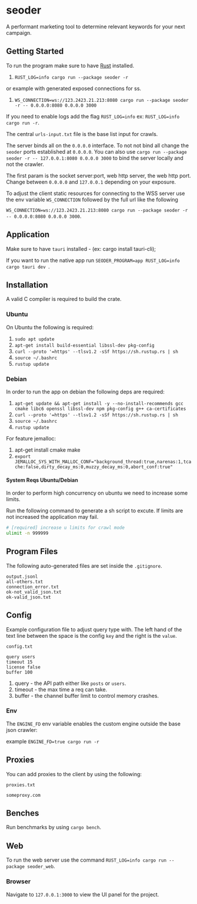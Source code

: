 # seoder

A performant marketing tool to determine relevant keywords for your next campaign.

## Getting Started

To run the program make sure to have [Rust](https://doc.rust-lang.org/book/ch01-01-installation.html) installed.

1. `RUST_LOG=info cargo run --package seoder -r`

or example with generated exposed connections for ss.

1. `WS_CONNECTION=ws://123.2423.21.213:8080 cargo run --package seoder -r -- 0.0.0.0:8080 0.0.0.0 3000`

If you need to enable logs add the flag `RUST_LOG=info` ex: `RUST_LOG=info cargo run -r`.

The central `urls-input.txt` file is the base list input for crawls.

The server binds all on the `0.0.0.0` interface. To not not bind all change the `seoder` ports established at `0.0.0.0`.
You can also use `cargo run --package seoder -r -- 127.0.0.1:8080 0.0.0.0 3000` to bind the server locally and not the crawler.

The first param is the socket server:port, web http server, the web http port. Change between `0.0.0.0` and `127.0.0.1` depending on your exposure.

To adjust the client static resources for connecting to the WSS server use the env variable `WS_CONNECTION` followed by the full url like the following

`WS_CONNECTION=ws://123.2423.21.213:8080 cargo run --package seoder -r -- 0.0.0.0:8080 0.0.0.0 3000`.

## Application

Make sure to have `tauri` installed - (ex: cargo install tauri-cli);

If you want to run the native app run `SEODER_PROGRAM=app RUST_LOG=info cargo tauri dev `.

## Installation

A valid C compiler is required to build the crate.

### Ubuntu

On Ubuntu the following is required:

1. `sudo apt update`
1. `apt-get install build-essential libssl-dev pkg-config`
1. `curl --proto '=https' --tlsv1.2 -sSf https://sh.rustup.rs | sh`
1. `source ~/.bashrc`
1. `rustup update`

### Debian

In order to run the app on debian the following deps are required:

1. `apt-get update && apt-get install -y --no-install-recommends gcc cmake libc6 openssl libssl-dev npm pkg-config g++ ca-certificates`
1. `curl --proto '=https' --tlsv1.2 -sSf https://sh.rustup.rs | sh`
1. `source ~/.bashrc`
1. `rustup update`

For feature jemalloc:

1. apt-get install cmake make
1. `export JEMALLOC_SYS_WITH_MALLOC_CONF="background_thread:true,narenas:1,tcache:false,dirty_decay_ms:0,muzzy_decay_ms:0,abort_conf:true"`

#### System Reqs Ubuntu/Debian

In order to perform high concurrency on ubuntu we need to increase some limits.

Run the following command to generate a sh script to excute. If limits are not increased
the application may fail.

```sh
# [required] increase u limits for crawl mode
ulimit -n 999999
```

## Program Files

The following auto-generated files are set inside the `.gitignore`.

```
output.jsonl
all-others.txt
connection_error.txt
ok-not_valid_json.txt
ok-valid_json.txt
```

## Config

Example configuration file to adjust query type with.
The left hand of the text line between the space is the
config `key` and the right is the `value`.

`config.txt`

```
query users
timeout 15
license false
buffer 100
```

1. query - the API path either like `posts` or `users`.
1. timeout - the max time a req can take.
1. buffer - the channel buffer limit to control memory crashes.

### Env

The `ENGINE_FD` env variable enables the custom engine outside the base json crawler:

example `ENGINE_FD=true cargo run -r`

## Proxies

You can add proxies to the client by using the following:

`proxies.txt`

```
someproxy.com
```

## Benches

Run benchmarks by using `cargo bench`.

## Web

To run the web server use the command `RUST_LOG=info cargo run --package seoder_web`.

### Browser

Navigate to `127.0.0.1:3000` to view the UI panel for the project.
